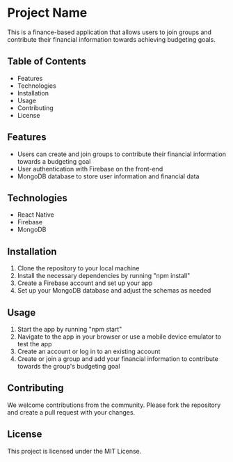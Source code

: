 # Project Name

This is a finance-based application that allows users to join groups and contribute their financial information towards achieving budgeting goals.

## Table of Contents

- Features
- Technologies
- Installation
- Usage
- Contributing
- License

## Features

- Users can create and join groups to contribute their financial information towards a budgeting goal
- User authentication with Firebase on the front-end
- MongoDB database to store user information and financial data

## Technologies

- React Native
- Firebase
- MongoDB

## Installation

1. Clone the repository to your local machine
2. Install the necessary dependencies by running "npm install"
3. Create a Firebase account and set up your app
4. Set up your MongoDB database and adjust the schemas as needed

## Usage

1. Start the app by running "npm start"
2. Navigate to the app in your browser or use a mobile device emulator to test the app
3. Create an account or log in to an existing account
4. Create or join a group and add your financial information to contribute towards the group's budgeting goal

## Contributing

We welcome contributions from the community. Please fork the repository and create a pull request with your changes.

## License

This project is licensed under the MIT License.
